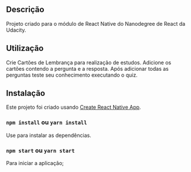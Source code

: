 ## Descrição

Projeto criado para o módulo de React Native do Nanodegree de React da Udacity.

## Utilização

Crie Cartões de Lembrança para realização de estudos. Adicione os cartões contendo a pergunta e a resposta. Após adicionar todas as perguntas teste seu conhecimento executando o quiz.

## Instalação

Este projeto foi criado usando [Create React Native App](https://github.com/react-community/create-react-native-app).

### `npm install` ou `yarn install`

Use para instalar as dependências.

### `npm start` ou `yarn start`

Para iniciar a aplicação;
